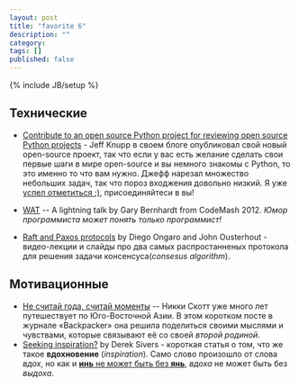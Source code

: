 ```yaml
---
layout: post
title: "favorite 6"
description: ""
category: 
tags: []
published: false
---
```

{% include JB/setup %}

## Технические

* [Contribute to an open source Python project for reviewing open source Python projects](http://www.jeffknupp.com/blog/2014/03/10/contribute-to-an-open-source-python-project-for-reviewing-open-source-python-projects/) - Jeff Knupp в своем блоге опубликовал свой новый open-source проект, так что если у вас есть желание сделать свои первые шаги в мире open-source и вы немного знакомы с Python, то это именно то что вам нужно. Джефф нарезал множество небольших задач, так что пороз входжения довольно низкий. Я уже [успел отметиться ;)](https://github.com/jeffknupp/review/commit/c70b48d6019a20c7af7f043029a5a9e631eabcd2), присоединяйтеси в вы!

* [WAT](https://www.destroyallsoftware.com/talks/wat) -- A lightning talk by Gary Bernhardt from CodeMash 2012. *Юмор программиста может понять только программист!*

* [Raft and Paxos protocols](https://ramcloud.stanford.edu/~ongaro/userstudy/) by Diego Ongaro and John Ousterhout - видео-лекции и слайды про два самых распростанненых протокола для решения задачи консенсуса(*consesus algorithm*).

## Мотивационные

* [Не считай года, считай моменты](http://thaisuay.net/ne-schitaj-goda-schitaj-momenty/) -- Никки Скотт уже много лет путешествует по Юго-Восточной Азии. В этом коротком посте в журнале «Backpacker» она решила поделиться своими мыслями и чувствами, которые связывают её со своей *второй родиной.*
* [Seeking inspiration?](http://sivers.org/io) by Derek Sivers - короткая статья о том, что же такое  **вдохновение** (*inspiration*). Само слово произошло от слова *вдох*, но как и [**инь** не может быть без **янь**](http://ru.wikipedia.org/wiki/%D0%98%D0%BD%D1%8C_%D0%B8_%D1%8F%D0%BD), *вдоха* не может быть без *выдоха*.
